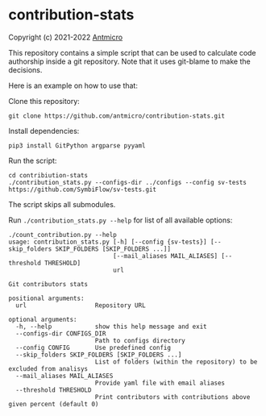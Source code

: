 # contribution-stats

Copyright (c) 2021-2022 [Antmicro](https://antmicro.com)

This repository contains a simple script that can be used to calculate code authorship inside a git repository.
Note that it uses git-blame to make the decisions.

Here is an example on how to use that:

Clone this repository:

```
git clone https://github.com/antmicro/contribution-stats.git
```

Install dependencies:

```
pip3 install GitPython argparse pyyaml
```

Run the script:
```
cd contribiution-stats
./contribution_stats.py --configs-dir ../configs --config sv-tests https://github.com/SymbiFlow/sv-tests.git
```

The script skips all submodules.

Run `./contribution_stats.py --help` for list of all available options:

```
./count_contribution.py --help
usage: contribution_stats.py [-h] [--config {sv-tests}] [--skip_folders SKIP_FOLDERS [SKIP_FOLDERS ...]]
                             [--mail_aliases MAIL_ALIASES] [--threshold THRESHOLD]
                             url

Git contributors stats

positional arguments:
  url                   Repository URL

optional arguments:
  -h, --help            show this help message and exit
  --configs-dir CONFIGS_DIR
                        Path to configs directory
  --config CONFIG       Use predefined config
  --skip_folders SKIP_FOLDERS [SKIP_FOLDERS ...]
                        List of folders (within the repository) to be excluded from analisys
  --mail_aliases MAIL_ALIASES
                        Provide yaml file with email aliases
  --threshold THRESHOLD
                        Print contributors with contributions above given percent (default 0)
```
